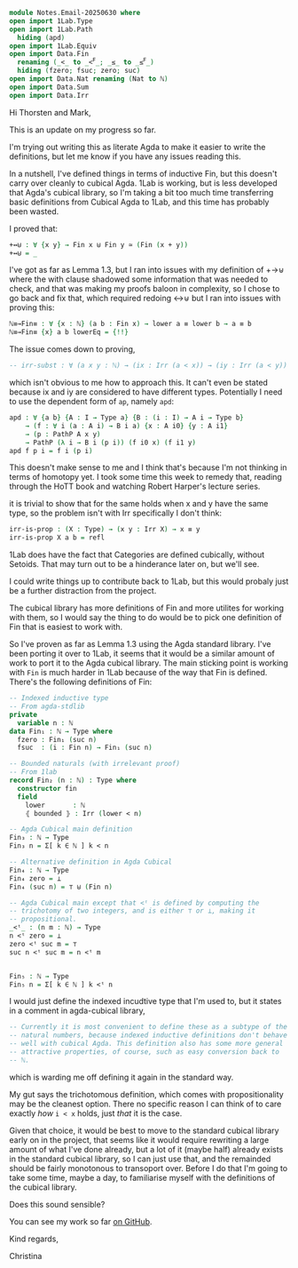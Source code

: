 
```agda
module Notes.Email-20250630 where
open import 1Lab.Type
open import 1Lab.Path
  hiding (apd)
open import 1Lab.Equiv
open import Data.Fin
  renaming (_<_ to _<ꟳ_; _≤_ to _≤ꟳ_)
  hiding (fzero; fsuc; zero; suc)
open import Data.Nat renaming (Nat to ℕ)
open import Data.Sum
open import Data.Irr
```

Hi Thorsten and Mark,

This is an update on my progress so far.

I'm trying out writing this as literate Agda to make it easier to
write the definitions, but let me know if you have any issues reading
this.

In a nutshell, I've defined things in terms of inductive Fin, but this
doesn't carry over cleanly to cubical Agda. 1Lab is working, but is
less developed that Agda's cubical library, so I'm taking a bit too
much time transferring basic definitions from Cubical Agda to 1Lab,
and this time has probably been wasted.

I proved that:
```agda
+↔⊎ : ∀ {x y} → Fin x ⊎ Fin y ≃ (Fin (x + y))
+↔⊎ = _
``` 

I've got as far as Lemma 1.3, but I ran into issues with my definition
of +→⊎ where the with clause shadowed some information that was needed
to check, and that was making my proofs baloon in complexity, so I
chose to go back and fix that, which required redoing ↔⊎ but I ran
into issues with proving this:

```agda
ℕ≡→Fin≡ : ∀ {x : ℕ} (a b : Fin x) → lower a ≡ lower b → a ≡ b
ℕ≡→Fin≡ {x} a b lowerEq = {!!}
```

The issue comes down to proving,

```agda
-- irr-subst : ∀ (a x y : ℕ) → (ix : Irr (a < x)) → (iy : Irr (a < y)) → x ≡ y → ix ≡ iy
```

which isn't obvious to me how to approach this. It can't even be
stated because ix and iy are considered to have different
types. Potentially I need to use the dependent form of `ap`, namely
`apd`:

```agda
apd : ∀ {a b} {A : I → Type a} {B : (i : I) → A i → Type b}
    → (f : ∀ i (a : A i) → B i a) {x : A i0} {y : A i1}
    → (p : PathP A x y)
    → PathP (λ i → B i (p i)) (f i0 x) (f i1 y)
apd f p i = f i (p i)
```

This doesn't make sense to me and I think that's because I'm not
thinking in terms of homotopy yet. I took some time this week to
remedy that, reading through the HoTT book and watching Robert
Harper's lecture series.

it is trivial to show that for the same holds when x and y have the
same type, so the problem isn't with Irr specifically I don't think:

```agda
irr-is-prop : (X : Type) → (x y : Irr X) → x ≡ y
irr-is-prop X a b = refl
```

1Lab does have the fact that Categories are defined cubically, without
Setoids. That may turn out to be a hinderance later on, but we'll see.

I could write things up to contribute back to 1Lab, but this would
probaly just be a further distraction from the project.

The cubical library has more definitions of Fin and more utilites for
working with them, so I would say the thing to do would be to pick one
definition of Fin that is easiest to work with.

So I've proven as far as Lemma 1.3 using the Agda standard library.
I've been porting it over to 1Lab, it seems that it would be a similar
amount of work to port it to the Agda cubical library. The main
sticking point is working with `Fin` is much harder in 1Lab because of
the way that Fin is defined. There's the following definitions of Fin:

```agda
-- Indexed inductive type
-- From agda-stdlib
private
  variable n : ℕ
data Fin₁ : ℕ → Type where
  fzero : Fin₁ (suc n)
  fsuc  : (i : Fin n) → Fin₁ (suc n)

-- Bounded naturals (with irrelevant proof)
-- From 1lab
record Fin₂ (n : ℕ) : Type where
  constructor fin
  field
    lower       : ℕ
    ⦃ bounded ⦄ : Irr (lower < n)

-- Agda Cubical main definition
Fin₃ : ℕ → Type
Fin₃ n = Σ[ k ∈ ℕ ] k < n

-- Alternative definition in Agda Cubical
Fin₄ : ℕ → Type
Fin₄ zero = ⊥
Fin₄ (suc n) = ⊤ ⊎ (Fin n)

-- Agda Cubical main except that <ᵗ is defined by computing the
-- trichotomy of two integers, and is either ⊤ or ⊥, making it
-- propositional.
_<ᵗ_ : (n m : ℕ) → Type
n <ᵗ zero = ⊥
zero <ᵗ suc m = ⊤
suc n <ᵗ suc m = n <ᵗ m


Fin₅ : ℕ → Type
Fin₅ n = Σ[ k ∈ ℕ ] k <ᵗ n
```

I would just define the indexed incudtive type that I'm used to, but
it states in a comment in agda-cubical library,

```agda
-- Currently it is most convenient to define these as a subtype of the
-- natural numbers, because indexed inductive definitions don't behave
-- well with cubical Agda. This definition also has some more general
-- attractive properties, of course, such as easy conversion back to
-- ℕ.
```

which is warding me off defining it again in the standard way.

My gut says the trichotomous definition, which comes with
propositionality may be the cleanest option. There no specific reason
I can think of to care exactly _how_ `i < x` holds, just _that_ it is
the case.

Given that choice, it would be best to move to the standard cubical
library early on in the project, that seems like it would require
rewriting a large amount of what I've done already, but a lot of it
(maybe half) already exists in the standard cubical library, so I can
just use that, and the remainded should be fairly monotonous to
transoport over. Before I do that I'm going to take some time, maybe a
day, to familiarise myself with the definitions of the cubical
library.

Does this sound sensible?

You can see my work so far [on GitHub](https://github.com/cdo256/tmc-agda).

Kind regards,

Christina
